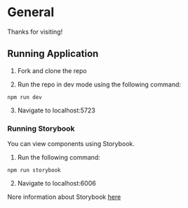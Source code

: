 # General

Thanks for visiting!

## Running Application

1. Fork and clone the repo

2. Run the repo in dev mode using the following command:

```shellscript
npm run dev
```

3. Navigate to localhost:5723

### Running Storybook

You can view components using Storybook.

1. Run the following command:

```shellscript
npm run storybook
```

2. Navigate to localhost:6006

Nore information about Storybook [here](https://storybook.js.org)
